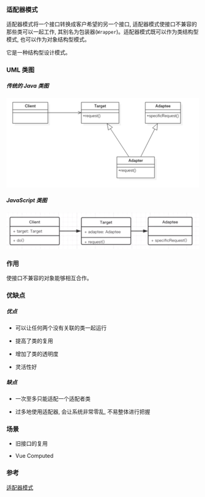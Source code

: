 ### 适配器模式

适配器模式将一个接口转换成客户希望的另一个接口, 适配器模式使接口不兼容的那些类可以一起工作, 其别名为包装器(`Wrapper`)。适配器模式既可以作为类结构型模式, 也可以作为对象结构型模式。

它是一种结构型设计模式。

### UML 类图

##### 传统的 Java 类图

![adapter-pattern.png](./images/adapter-pattern.png)

##### JavaScript 类图

![js-adapter-pattern.png](./images/js-adapter-pattern.png)

### 作用

使接口不兼容的对象能够相互合作。

### 优缺点

##### 优点

- 可以让任何两个没有关联的类一起运行 

- 提高了类的复用 

- 增加了类的透明度 

- 灵活性好

##### 缺点

- 一次至多只能适配一个适配者类

- 过多地使用适配器, 会让系统非常零乱, 不易整体进行把握

### 场景

- 旧接口的复用

- Vue Computed

### 参考

[适配器模式](https://zh.wikipedia.org/zh-hans/%E9%80%82%E9%85%8D%E5%99%A8%E6%A8%A1%E5%BC%8F)
